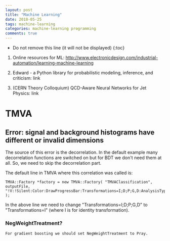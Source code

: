 ```yaml
---
layout: post
title: "Machine Learning"
date: 2018-05-25
tags: machine-learning
categories: machine-learning programming
comments: true
---
```

* Do not remove this line (it will not be displayed)
{:toc}

1. Online resources for ML: http://www.electronicdesign.com/industrial-automation/learning-machine-learning

2. Edward - a Python library for probabilistic modeling, inference, and criticism: link

3. (CERN Theory Colloquium) QCD-Aware Neural Networks for Jet Physics: link

# TMVA

## Error: signal and background histograms have different or invalid dimensions

The   source of this error is the decorrelation. In the default example many decorrelation functions are switched on but for BDT we don't need them at all. So, we need to skip the decorrelation part.

The default line in TMVA where this correlation was called is:

```
TMVA::Factory *factory = new TMVA::Factory( "TMVAClassification", outputFile, "!V:!Silent:Color:DrawProgressBar:Transformations=I;D;P;G,D:AnalysisType=Classification" );
```


In the above line we need to change "Transformations=I;D;P;G,D" to "Transformations=I"  (where I is for identity transformation).

### NegWeightTreatment?
```
For gradient boosting we should set NegWeightTreatment to Pray.
```

